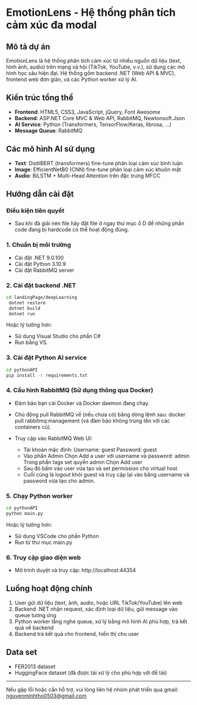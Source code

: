 # EmotionLens - Hệ thống phân tích cảm xúc đa modal

## Mô tả dự án
EmotionLens là hệ thống phân tích cảm xúc từ nhiều nguồn dữ liệu (text, hình ảnh, audio) trên mạng xã hội (TikTok, YouTube, v.v.), sử dụng các mô hình học sâu hiện đại. Hệ thống gồm backend .NET (Web API & MVC), frontend web đơn giản, và các Python worker xử lý AI.

## Kiến trúc tổng thể
- **Frontend**: HTML5, CSS3, JavaScript, jQuery, Font Awesome
- **Backend**: ASP.NET Core MVC & Web API, RabbitMQ, Newtonsoft.Json
- **AI Service**: Python (Transformers, TensorFlow/Keras, librosa, ...)
- **Message Queue**: RabbitMQ

## Các mô hình AI sử dụng
- **Text**: DistilBERT (transformers) fine-tune phân loại cảm xúc bình luận
- **Image**: EfficientNetB0 (CNN) fine-tune phân loại cảm xúc khuôn mặt
- **Audio**: BiLSTM + Multi-Head Attention trên đặc trưng MFCC

## Hướng dẫn cài đặt
### Điều kiện tiên quyết
- Sau khi đã giải nén file hãy đặt file ở ngay thư mục ổ D để những phần code đang bị hardcode có thể hoạt động đúng.

### 1. Chuẩn bị môi trường
- Cài đặt .NET 9.0.100
- Cài đặt Python 3.10.9
- Cài đặt RabbitMQ server

### 2. Cài đặt backend .NET
```sh
cd landingPage/deepLearning
 dotnet restore
 dotnet build
 dotnet run
```
Hoặc lý tưởng hơn:
- Sử dụng Visual Studio cho phần C#
- Run bằng VS.
### 3. Cài đặt Python AI service
```sh
cd pythonAPI
pip install -r requirements.txt
```

### 4. Cấu hình RabbitMQ (Sử dụng thông qua Docker)
- Đảm bảo bạn cài Docker và Docker daemon đang chạy.
- Chủ động pull RabbitMQ về (nếu chưa có) bằng dòng lệnh sau:
docker pull rabbitmq:management (và đảm bảo không trùng tên với các containers cũ).

- Truy cập vào RabbitMQ Web UI:
    - Tài khoản mặc định:
        Username: guest
        Password: guest
    - Vào phần Admin
        Chọn Add a user với username và password: admin
        Trong phần tags set quyền admin
        Chọn Add user
    - Sau đó bấm vào user vừa tạo và set permission cho virtual host
    - Cuối cùng là logout khỏi guest và truy cập lại vào bằng username và password vừa tạo cho admin.

### 5. Chạy Python worker
```sh
cd pythonAPI
python main.py
```
Hoặc lý tưởng hơn:
- Sử dụng VSCode cho phần Python
- Run từ thư mục main.py
### 6. Truy cập giao diện web
- Mở trình duyệt và truy cập: http://localhost:44354

## Luồng hoạt động chính
1. User gửi dữ liệu (text, ảnh, audio, hoặc URL TikTok/YouTube) lên web
2. Backend .NET nhận request, xác định loại dữ liệu, gửi message vào queue tương ứng
3. Python worker lắng nghe queue, xử lý bằng mô hình AI phù hợp, trả kết quả về backend
4. Backend trả kết quả cho frontend, hiển thị cho user

## Data set
- FER2013 dataset
- HuggingFace dataset (đã được tái xử lý cho phù hợp với đề tài)

---
Nếu gặp lỗi hoặc cần hỗ trợ, vui lòng liên hệ nhóm phát triển qua gmail: nguyenminhtho0503@gmail.com
